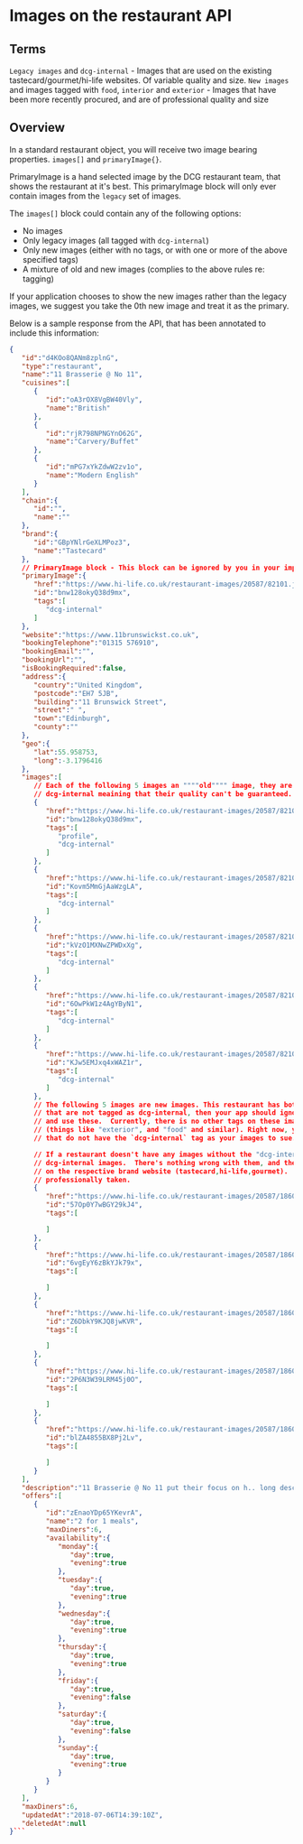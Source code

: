 # Images on the restaurant API

## Terms

`Legacy images` and `dcg-internal` - Images that are used on the existing tastecard/gourmet/hi-life websites. Of variable quality and size.
`New images` and images tagged with `food`, `interior` and `exterior` - Images that have been more recently procured, and are of professional quality and size

## Overview

In a standard restaurant object, you will receive two image bearing properties. `images[]` and `primaryImage{}`.

PrimaryImage is a hand selected image by the DCG restaurant team, that shows the restaurant at it's best. This primaryImage block will only ever contain images from the `legacy` set of images.

The `images[]` block could contain any of the following options:

* No images
* Only legacy images (all tagged with `dcg-internal`) 
* Only new images (either with no tags, or with one or more of the above specified tags)
* A mixture of old and new images (complies to the above rules re: tagging)

If your application chooses to show the new images rather than the legacy images, we suggest you take the 0th new image and treat it as the primary.

Below is a sample response from the API, that has been annotated to include this information:

```json
{
   "id":"d4KOo8QANm8zplnG",
   "type":"restaurant",
   "name":"11 Brasserie @ No 11",
   "cuisines":[
      {
         "id":"oA3rOX8VgBW40Vly",
         "name":"British"
      },
      {
         "id":"rjR798NPNGYnO62G",
         "name":"Carvery/Buffet"
      },
      {
         "id":"mPG7xYkZdwW2zv1o",
         "name":"Modern English"
      }
   ],
   "chain":{
      "id":"",
      "name":""
   },
   "brand":{
      "id":"GBpYNlrGeXLMPoz3",
      "name":"Tastecard"
   },
   // PrimaryImage block - This block can be ignored by you in your implementation.
   "primaryImage":{
      "href":"https://www.hi-life.co.uk/restaurant-images/20587/82101.jpg",
      "id":"bnw128okyQ38d9mx",
      "tags":[
         "dcg-internal"
      ]
   },
   "website":"https://www.11brunswickst.co.uk",
   "bookingTelephone":"01315 576910",
   "bookingEmail":"",
   "bookingUrl":"",
   "isBookingRequired":false,
   "address":{
      "country":"United Kingdom",
      "postcode":"EH7 5JB",
      "building":"11 Brunswick Street",
      "street":" ",
      "town":"Edinburgh",
      "county":""
   },
   "geo":{
      "lat":55.958753,
      "long":-3.1796416
   },
   "images":[
      // Each of the following 5 images an """"old"""" image, they are tagged as 
      // dcg-internal meaining that their quality can't be guaranteed.
      {
         "href":"https://www.hi-life.co.uk/restaurant-images/20587/82101.jpg",
         "id":"bnw128okyQ38d9mx",
         "tags":[
            "profile",
            "dcg-internal"
         ]
      },
      {
         "href":"https://www.hi-life.co.uk/restaurant-images/20587/82102.jpg",
         "id":"Kovm5MmGjAaWzgLA",
         "tags":[
            "dcg-internal"
         ]
      },
      {
         "href":"https://www.hi-life.co.uk/restaurant-images/20587/82103.jpg",
         "id":"kVzO1MXNwZPWDxXg",
         "tags":[
            "dcg-internal"
         ]
      },
      {
         "href":"https://www.hi-life.co.uk/restaurant-images/20587/82104.jpg",
         "id":"6OwPkW1z4AgYByN1",
         "tags":[
            "dcg-internal"
         ]
      },
      {
         "href":"https://www.hi-life.co.uk/restaurant-images/20587/82105.jpg",
         "id":"KJw5EMJxq4xWAZ1r",
         "tags":[
            "dcg-internal"
         ]
      },
      // The following 5 images are new images. This restaurant has both new and old images
      // that are not tagged as dcg-internal, then your app should ignore the primaryImage and dcg-internal images
      // and use these.  Currently, there is no other tags on these images (although those are expected to filter in over time)
      // (things like "exterior", and "food" and similar). Right now, you can take these images with tag arrays
      // that do not have the `dcg-internal` tag as your images to sue.

      // If a restaurant doesn't have any images without the "dcg-internal" tag, then you will have to use the 
      // dcg-internal images.  There's nothing wrong with them, and they have been checked and validated, and are live 
      // on the respective brand website (tastecard,hi-life,gourmet).  But they are likely to be small (600x600 or so), and are not guaranteed to be
      // professionally taken.
      {
         "href":"https://www.hi-life.co.uk/restaurant-images/20587/18606-000.jpg",
         "id":"57Op0Y7wBGY29kJ4",
         "tags":[

         ]
      },
      {
         "href":"https://www.hi-life.co.uk/restaurant-images/20587/18606-001.jpg",
         "id":"6vgEyY6zBkYJk79x",
         "tags":[

         ]
      },
      {
         "href":"https://www.hi-life.co.uk/restaurant-images/20587/18606-002.jpg",
         "id":"Z6DbkY9KJQ8jwKVR",
         "tags":[

         ]
      },
      {
         "href":"https://www.hi-life.co.uk/restaurant-images/20587/18606-003.jpg",
         "id":"2P6N3W39LRM45j0O",
         "tags":[

         ]
      },
      {
         "href":"https://www.hi-life.co.uk/restaurant-images/20587/18606-004.jpg",
         "id":"blZA4855BX8Pj2Lv",
         "tags":[

         ]
      }
   ],
   "description":"11 Brasserie @ No 11 put their focus on h.. long description here...",
   "offers":[
      {
         "id":"zEnaoYDp65YKevrA",
         "name":"2 for 1 meals",
         "maxDiners":6,
         "availability":{
            "monday":{
               "day":true,
               "evening":true
            },
            "tuesday":{
               "day":true,
               "evening":true
            },
            "wednesday":{
               "day":true,
               "evening":true
            },
            "thursday":{
               "day":true,
               "evening":true
            },
            "friday":{
               "day":true,
               "evening":false
            },
            "saturday":{
               "day":true,
               "evening":false
            },
            "sunday":{
               "day":true,
               "evening":true
            }
         }
      }
   ],
   "maxDiners":6,
   "updatedAt":"2018-07-06T14:39:10Z",
   "deletedAt":null
}```
